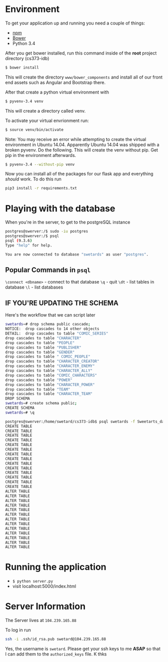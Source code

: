 # Environment
To get your application up and running you need a couple of things:
* [npm](https://www.npmjs.com/)
* [Bower](http://bower.io)
* Python 3.4

After you get bower installed, run this command inside of the **root** project directory (cs373-idb)
```bash
$ bower install
```

This will create the directory `www/bower_components` and install all of our front end assets such as Angular and Bootstrap there.

After that create a python virtual environment with
```bash
$ pyvenv-3.4 venv
```

This will create a directory called venv. 

To activate your virtual envrionment run:
```bash
$ source venv/bin/activate
```

Note: You may receive an error while attempting to create the virtual environment in Ubuntu 14.04. Apparently Ubuntu 14.04 was shipped with a broken pyvenv. Do the following. This will create the venv without pip. Get pip in the environment afterwards.

```bash
$ pyvenv-3.4 --without-pip venv
```

Now you can install all of the packages for our flask app and everything *should* work. To do this run
```bash
pip3 install -r requirements.txt
```

# Playing with the database
When you're in the server, to get to the postgreSQL instance
```bash
postgres@swerver:/$ sudo -iu postgres
postgres@swerver:/$ psql
psql (9.3.6)
Type "help" for help.

You are now connected to database "swetards" as user "postgres".
```

## Popular Commands in `psql`
`\connect <dbname>` - connect to that database
`\q` - quit
`\dt` - list tables in database
`\l` - list databases

## IF YOU'RE UPDATING THE SCHEMA
Here's the workflow that we can script later
```bash
swetards=# drop schema public cascade;
NOTICE:  drop cascades to 14 other objects
DETAIL:  drop cascades to table "COMIC_SERIES"
drop cascades to table "CHARACTER"
drop cascades to table "PEOPLE"
drop cascades to table "PUBLISHER"
drop cascades to table "GENDER"
drop cascades to table " COMIC_PEOPLE"
drop cascades to table "CHARACTER_CREATOR"
drop cascades to table "CHARACTER_ENEMY"
drop cascades to table "CHARACTER_ALLY"
drop cascades to table "COMIC_CHARACTERS"
drop cascades to table "POWER"
drop cascades to table "CHARACTER_POWER"
drop cascades to table "TEAM"
drop cascades to table "CHARACTER_TEAM"
DROP SCHEMA
swetards=# create schema public;
CREATE SCHEMA
swetards=# \q

postgres@swerver:/home/swetard/cs373-idb$ psql swetards -f Sweetarts_datamodel.sql
CREATE TABLE
CREATE TABLE
CREATE TABLE
CREATE TABLE
CREATE TABLE
CREATE TABLE
CREATE TABLE
CREATE TABLE
CREATE TABLE
CREATE TABLE
CREATE TABLE
CREATE TABLE
CREATE TABLE
CREATE TABLE
ALTER TABLE
ALTER TABLE
ALTER TABLE
ALTER TABLE
ALTER TABLE
ALTER TABLE
ALTER TABLE
ALTER TABLE
ALTER TABLE
ALTER TABLE
ALTER TABLE
ALTER TABLE
ALTER TABLE

```

# Running the application
* `$ python server.py`
* visit localhost:5000/index.html

# Server Information
The Server lives at `104.239.165.88`

To log in run
```bash
ssh -i .ssh/id_rsa.pub swetard@104.239.165.88
```
Yes, the username is `swetard`. Please get your ssh keys to me **ASAP** so that I can add them to the `authorized_keys` file. K thks
